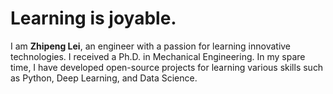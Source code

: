 # Learning is joyable. 

I am **Zhipeng Lei**, an engineer with a passion for learning innovative technologies. 
I received a Ph.D. in Mechanical Engineering. In my spare time, I have developed open-source projects for learning various skills such as Python, Deep Learning, and Data Science. 
